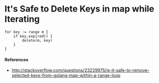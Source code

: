 
# It's Safe to Delete Keys in map while Iterating

    for key := range m {
        if key.expired() {
            delete(m, key)
        }
    }

#### References
* <http://stackoverflow.com/questions/23229975/is-it-safe-to-remove-selected-keys-from-golang-map-within-a-range-loop> 